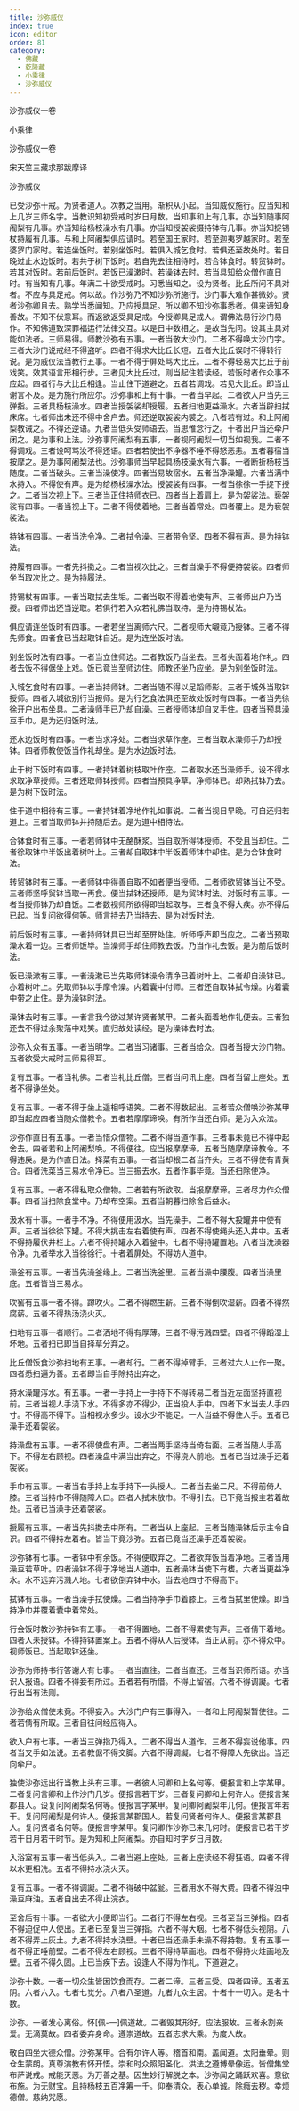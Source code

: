 ```yaml
---
title: 沙弥威仪
index: true
icon: editor
order: 81
category:
  - 佛藏
  - 乾隆藏
  - 小乘律
  - 沙弥威仪
---
```


沙弥威仪一卷  

小乘律  

沙弥威仪一卷  

宋天竺三藏求那跋摩译  

沙弥威仪  

已受沙弥十戒。为贤者道人。次教之当用。渐积从小起。当知威仪施行。应当知和上几岁三师名字。当教识知初受戒时岁日月数。当知事和上有几事。亦当知随事阿阇梨有几事。亦当知给杨枝澡水有几事。亦当知授袈裟摄持钵有几事。亦当知捉锡杖持履有几事。与和上阿阇梨俱应请时。若至国王家时。若至迦夷罗越家时。若至婆罗门家时。若连坐饭时。若别坐饭时。若俱入城乞食时。若俱还至故处时。若日晚过止水边饭时。若共于树下饭时。若自先去往相待时。若合钵食时。转贸钵时。若其对饭时。若前后饭时。若饭已澡漱时。若澡钵去时。若当具知给众僧作直日时。有当知有几事。年满二十欲受戒时。习悉当知之。设为贤者。比丘所问不具对者。不应与具足戒。何以故。作沙弥乃不知沙弥所施行。沙门事大难作甚微妙。贤者沙弥卿且去。熟学当悉闻知。乃应授具足。所以卿不知沙弥事悉者。俱来谛知身善故。不知不伏意耳。而返欲返受具足戒。今授卿具足戒人。谓佛法易行沙门易作。不知佛道致深罪福运行法律交互。以是日中数相之。是故当先问。设其主具对能如法者。三师易得。师教沙弥有五事。一者当敬大沙门。二者不得唤大沙门字。三者大沙门说戒经不得盗听。四者不得求大比丘长短。五者大比丘误时不得转行说。是为威仪法当教行五事。一者不得于屏处骂大比丘。二者不得轻易大比丘于前戏笑。效其语言形相行步。三者见大比丘过。则当起住若读经。若饭时者作众事不应起。四者行与大比丘相逢。当止住下道避之。五者若调戏。若见大比丘。即当止谢言不及。是为施行所应尔。沙弥事和上有十事。一者当早起。二者欲入户当先三弹指。三者具杨枝澡水。四者当授袈裟却授履。五者扫地更益澡水。六者当辟扫拭床席。七者师出未还不得中舍户去。师还逆取袈裟内襞之。八者若有过。和上阿阇梨教诫之。不得还逆语。九者当低头受师语去。当思惟念行之。十者出户当还牵户闭之。是为事和上法。沙弥事阿阇梨有五事。一者视阿阇梨一切当如视我。二者不得调戏。三者设呵骂汝不得还语。四者若使出不净器不唾不得怒恶恚。五者暮宿当按摩之。是为事阿阇梨法也。沙弥事师当早起具杨枝澡水有六事。一者断折杨枝当随度。二者当破头。三者当澡使净。四者当易故宿水。五者当净澡罐。六者当满中水持入。不得使有声。是为给杨枝澡水法。授袈裟有四事。一者当徐徐一手捉下授之。二者当次视上下。三者当正住持师衣已。四者当上着肩上。是为袈裟法。亵袈裟有四事。一者当视上下。二者不得使着地。三者当着常处。四者覆上。是为亵袈裟法。  

持钵有四事。一者当洗令净。二者拭令澡。三者带令坚。四者不得有声。是为持钵法。  

持履有四事。一者先抖擞之。二者当视次比之。三者当澡手不得便持袈裟。四者师坐当取次比之。是为持履法。  

持锡杖有四事。一者当取拭去生垢。二者当取不得着地使有声。三者师出户乃当授。四者师出还当逆取。若俱行若入众若礼佛当取持。是为持锡杖法。  

俱应请连坐饭时有四事。一者若坐当离师六尺。二者视师大嚫竟乃授钵。三者不得先师食。四者食已当起取钵自近。是为连坐饭时法。  

别坐饭时法有四事。一者当立住师边。二者教饭乃当坐去。三者头面着地作礼。四者去饭不得倨坐上戏。饭已竟当至师边住。师教还坐乃应坐。是为别坐饭时法。  

入城乞食时有四事。一者当持师钵。二者当随不得以足蹈师影。三者于城外当取钵授师。四者入城欲别行当报师。是为行乞食法俱还至故处饭时有四事。一者当先徐徐开户出布坐具。二者澡师手已乃却自澡。三者授师钵却自叉手住。四者当预具澡豆手巾。是为还归饭时法。  

还水边饭时有四事。一者当求净处。二者当求草作座。三者当取水澡师手乃却授钵。四者师教使饭当作礼却坐。是为水边饭时法。  

止于树下饭时有四事。一者持钵着树枝取叶作座。二者取水还当澡师手。设不得水求取净草授师。三者还取师钵授师。四者当预具净草。净师钵已。却熟拭钵乃去。是为树下饭时法。  

住于道中相待有三事。一者持钵着净地作礼如事说。二者当视日早晚。可自还归若道上。三者当取师钵并持随后去。是为道中相待法。  

合钵食时有三事。一者若师钵中无酪酥浆。当自取所得钵授师。不受且当却住。二者徐取钵中半饭出着树叶上。三者却自取钵中半饭着师钵中却住。是为合钵食时法。  

转贸钵时有三事。一者师钵中得善自取不如者便当授师。二者师欲贸钵当让不受。三者师坚呼贸钵当取一再食。便当拭钵还授师。是为贸钵时法。对饭时有三事。一者当授师钵乃却自饭。二者数视师所欲得即当起取与。三者食不得大疾。亦不得后已起。当复问欲得何等。师言持去乃当持去。是为对饭时法。  

前后饭时有三事。一者持师钵具已当却至屏处住。听师呼声即当应之。二者当预取澡水着一边。三者师饭毕。当澡师手却住师教去饭。乃当作礼去饭。是为前后饭时法。  

饭已澡漱有三事。一者澡漱已当先取师钵澡令清净已着树叶上。二者却自澡钵已。亦着树叶上。先取师钵以手摩令澡。内着囊中付师。三者还自取钵拭令燥。内着囊中带之止住。是为澡钵时法。  

澡钵去时有三事。一者言我今欲过某许贤者某甲。二者头面着地作礼便去。三者独还去不得过余聚落中戏笑。直归故处读经。是为澡钵去时法。  

沙弥入众有五事。一者当明学。二者当习诸事。三者当给众。四者当授大沙门物。五者欲受大戒时三师易得耳。  

复有五事。一者当礼佛。二者当礼比丘僧。三者当问讯上座。四者当留上座处。五者不得诤坐处。  

复有五事。一者不得于坐上遥相呼语笑。二者不得数起出。三者若众僧唤沙弥某甲即当起应四者当随众僧教令。五者若摩摩谛唤。有所作当还白师。是为入众法。  

沙弥作直日有五事。一者当惜众僧物。二者不得当道作事。三者事未竟已不得中起舍去。四者若和上阿阇梨唤。不得便往。应当报摩摩谛。五者当随摩摩谛教令。不得违戾。是为作直日法。择菜有五事。一者当却根二者当齐头。三者不得使有青黄合。四者洗菜当三易水令净已。当三振去水。五者作事毕竟。当还扫除使净。  

复有五事。一者不得私取众僧物。二者若有所欲取。当报摩摩谛。三者尽力作众僧事。四者当扫除食堂中。乃却布空案。五者当朝暮扫除舍后益水。  

汲水有十事。一者手不净。不得便用汲水。当先澡手。二者不得大投罐井中使有声。三者当徐徐下罐。不得大挑击左右着使有声。四者不得使绳头还入井中。五者不得持履伏井栏上。六者不得持罐水入着釜中。七者不得持罐置地。八者当洗澡器令净。九者举水入当徐徐行。十者着屏处。不得妨人道中。  

澡釜有五事。一者当先澡釜缘上。二者当洗釜里。三者当澡中腰腹。四者当澡里底。五者皆当三易水。  

吹窖有五事一者不得。蹲吹火。二者不得燃生薪。三者不得倒吹湿薪。四者不得然腐薪。五者不得热汤浇火灭。  

扫地有五事一者顺行。二者洒地不得有厚薄。三者不得污溅四壁。四者不得蹈湿上坏地。五者扫已即当自择草分弃之。  

比丘僧饭食沙弥扫地有五事。一者却行。二者不得掉臂手。三者过六人止作一聚。四者悉扫遍为善。五者即当自手除持出弃之。  

持水澡罐泻水。有五事。一者一手持上一手持下不得转易二者当近左面坚持直视前。三者当视人手浇下水。不得多亦不得少。正当投人手中。四者下水当去人手四寸。不得高不得下。当相视水多少。设水少不能足。一人当益不得住人手。五者已澡手还着袈裟。  

持澡盘有五事。一者不得使盘有声。二者当两手坚持当倚右面。三者当随人手高下。不得左右顾视。四者澡盘中满当出弃之。不得浇人前地。五者已当过澡手还着袈裟。  

手巾有五事。一者当右手持上左手持下一头授人。二者当去坐二尺。不得前倚人膝。三者当持巾不得随障人口。四者人拭未放巾。不得引去。已下竟当报主若着故处。五者已当澡手还着袈裟。  

授履有五事。一者当先抖擞去中所有。二者当从上座起。三者当随澡钵后示主令自识。四者不得持左着右。皆当下竟沙弥。五者已竟当还澡手还着袈裟。  

沙弥钵有七事。一者钵中有余饭。不得便取弃之。二者欲弃饭当着净地。三者当用澡豆若草叶。四者澡钵不得于净地当人道中。五者澡钵当使下有榰。六者当更益净水。水不远弃污溅人地。七者欲倒弃钵中水。当去地四寸不得高下。  

拭钵有五事。一者当澡手拭使燥。二者当持净手巾着膝上。三者当拭里使燥。即当持净巾并覆着囊中着常处。  

行会饭时教沙弥持钵有五事。一者不得置地。二者不得累使有声。三者倩下着地。四者人未授钵。不得持钵置案上。五者不得从人后授钵。当正从前。亦不得众中。视师饭已。当起取钵还坐。  

沙弥为师持书行答谢人有七事。一者当直往。二者当直还。三者当识师所语。亦当识人报语。四者不得妾有所过。五者若有所借。不得止留宿。六者不得调譺。七者行出当有法则。  

沙弥给众僧使未竟。不得妄入。大沙门户有三事得入。一者和上阿阇梨暂使往。二者若倩有所取。三者自往问经应得入。  

欲入户有七事。一者当三弹指乃得入。二者不得当人道作。三者不得妄说他事。四者当叉手如法说。五者教倨不得交脚。六者不得调譺。七者不得障人先欲出。当还向牵户。  

独使沙弥远出行当教上头有三事。一者彼人问卿和上名何等。便报言和上字某甲。二者复问言卿和上作沙门几岁。便报言若干岁。三者复问卿和上何许人。便报言某郡县人。设复问阿阇梨名何等。便报言字某甲。复问卿阿阇梨年几何。便报言年若干。复问阿阇梨是何许人。便报言某郡国人。若复问贤者何许人。便报言某郡县人。复问贤者名何等。便报言字某甲。复问卿作沙弥已来几何时。便报言已若干岁若干日月若干时节。是为知和上阿阇梨。亦自知时字岁日月数。  

入浴室有五事一者当低头入。二者当避上座处。三者上座读经不得狂语。四者不得以水更相洗。五者不得持水浇火灭。  

复有五事。一者不得调譺。二者不得破中盆瓮。三者用水不得大费。四者不得浊中澡豆麻油。五者自出去不得止浣衣。  

至舍后有十事。一者欲大小便即当行。二者行不得左右视。三者至当三弹指。四者不得迫促中人使出。五者已至复当三弹指。六者不得大咽。七者不得低头视阴。八者不得弄上灰土。九者不得持水浇壁。十者已当还澡手未澡不得持物。复有五事一者不得正唾前壁。二者不得左右顾视。三者不得持草画地。四者不得持火炷画地及壁。五者不得久固。上已当疾下去。设逢人不得为作礼。下道避之。  

沙弥十数。一者一切众生皆因饮食而存。二者二谛。三者三受。四者四谛。五者五阴。六者六入。七者七觉分。八者八圣道。九者九众生居。十者十一切入。是名十数。  

沙弥。一者发心离俗。怀[佩-一]佩道故。二者毁其形好。应法服故。三者永割亲爱。无滴莫故。四者委弃身命。遵崇道故。五者志求大乘。为度人故。  

敬白四坐大德众僧。沙弥某甲。合有尔许人等。稽首和南。盖闻道。太阳垂晕。则仓生蒙朗。真尊演教有怀开悟。崇和时众照阳圣化。洪法之遵博晕像运。皆僧集堂布萨说戒。戒能灭恶。为万善之基。因生妙行解脱之本。沙弥闻之踊跃欢喜。意欲布施。为无财宝。且持杨枝五百净筹一千。仰奉清众。表心单诚。除癊去秽。幸烦德僧。慈纳咒愿。  
